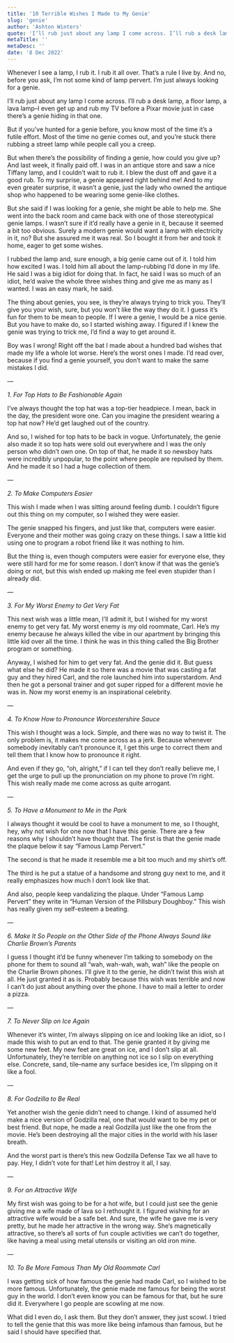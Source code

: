 ```yaml
---
title: '10 Terrible Wishes I Made to My Genie'
slug: 'genie'
author: 'Ashton Winters'
quote: 'I’ll rub just about any lamp I come across. I’ll rub a desk lamp, a floor lamp, a lava lamp–I even get up and rub my TV before a Pixar movie just in case there’s a genie hiding in that one.'
metaTitle: ''
metaDesc: ''
date: '8 Dec 2022'
---
```


Whenever I see a lamp, I rub it. I rub it all over. That’s a rule I live by. And no, before you ask, I’m not some kind of lamp pervert. I’m just always looking for a genie.

I’ll rub just about any lamp I come across. I’ll rub a desk lamp, a floor lamp, a lava lamp–I even get up and rub my TV before a Pixar movie just in case there’s a genie hiding in that one.

But if you’ve hunted for a genie before, you know most of the time it’s a futile effort. Most of the time no genie comes out, and you’re stuck there rubbing a street lamp while people call you a creep.

But when there’s the possibility of finding a genie, how could you give up? And last week, it finally paid off. I was in an antique store and saw a nice Tiffany lamp, and I couldn’t wait to rub it. I blew the dust off and gave it a good rub. To my surprise, a genie appeared right behind me! And to my even greater surprise, it wasn’t a genie, just the lady who owned the antique shop who happened to be wearing some genie-like clothes.

But she said if I was looking for a genie, she might be able to help me. She went into the back room and came back with one of those stereotypical genie lamps. I wasn’t sure if it’d really have a genie in it, because it seemed a bit too obvious. Surely a modern genie would want a lamp with electricity in it, no? But she assured me it was real. So I bought it from her and took it home, eager to get some wishes.

I rubbed the lamp and, sure enough, a big genie came out of it. I told him how excited I was. I told him all about the lamp-rubbing I’d done in my life. He said I was a big idiot for doing that. In fact, he said I was so much of an idiot, he’d waive the whole three wishes thing and give me as many as I wanted. I was an easy mark, he said.

The thing about genies, you see, is they’re always trying to trick you. They’ll give you your wish, sure, but you won’t like the way they do it. I guess it’s fun for them to be mean to people. If I were a genie, I would be a nice genie. But you have to make do, so I started wishing away. I figured if I knew the genie was trying to trick me, I’d find a way to get around it.

Boy was I wrong! Right off the bat I made about a hundred bad wishes that made my life a whole lot worse. Here’s the worst ones I made. I’d read over, because if you find a genie yourself, you don’t want to make the same mistakes I did.

—

*1.  For Top Hats to Be Fashionable Again*

I’ve always thought the top hat was a top-tier headpiece. I mean, back in the day, the president wore one. Can you imagine the president wearing a top hat now? He’d get laughed out of the country.

And so, I wished for top hats to be back in vogue. Unfortunately, the genie also made it so top hats were sold out everywhere and I was the only person who didn’t own one. On top of that, he made it so newsboy hats were incredibly unpopular, to the point where people are repulsed by them. And he made it so I had a huge collection of them.

—

*2. To Make Computers Easier*

This wish I made when I was sitting around feeling dumb. I couldn’t figure out this thing on my computer, so I wished they were easier.

The genie snapped his fingers, and just like that, computers were easier. Everyone and their mother was going crazy on these things. I saw a little kid using one to program a robot friend like it was nothing to him.

But the thing is, even though computers were easier for everyone else, they were still hard for me for some reason. I don’t know if that was the genie’s doing or not, but this wish ended up making me feel even stupider than I already did.

—

*3. For My Worst Enemy to Get Very Fat*

This next wish was a little mean, I’ll admit it, but I wished for my worst enemy to get very fat. My worst enemy is my old roommate, Carl. He’s my enemy because he always killed the vibe in our apartment by bringing this little kid over all the time. I think he was in this thing called the Big Brother program or something.

Anyway, I wished for him to get very fat. And the genie did it. But guess what else he did? He made it so there was a movie that was casting a fat guy and they hired Carl, and the role launched him into superstardom. And then he got a personal trainer and got super ripped for a different movie he was in. Now my worst enemy is an inspirational celebrity.

—

*4. To Know How to Pronounce Worcestershire Sauce*

This wish I thought was a lock. Simple, and there was no way to twist it. The only problem is, it makes me come across as a jerk. Because whenever somebody inevitably can’t pronounce it, I get this urge to correct them and tell them that I know how to pronounce it right.

And even if they go, “oh, alright,” if I can tell they don’t really believe me, I get the urge to pull up the pronunciation on my phone to prove I’m right. This wish really made me come across as quite arrogant.

—

*5. To Have a Monument to Me in the Park*

I always thought it would be cool to have a monument to me, so I thought, hey, why not wish for one now that I have this genie. There are a few reasons why I shouldn’t have thought that.
The first is that the genie made the plaque below it say “Famous Lamp Pervert.”

The second is that he made it resemble me a bit too much and my shirt’s off.

The third is he put a statue of a handsome and strong guy next to me, and it really emphasizes how much I don’t look like that.

And also, people keep vandalizing the plaque. Under “Famous Lamp Pervert” they write in “Human Version of the Pillsbury Doughboy.” This wish has really given my self-esteem a beating.

—

*6. Make It So People on the Other Side of the Phone Always Sound like Charlie Brown’s Parents*

I guess I thought it’d be funny whenever I’m talking to somebody on the phone for them to sound all “wah, wah-wah, wah, wah” like the people on the Charlie Brown phones. I’ll give it to the genie, he didn’t twist this wish at all. He just granted it as is. Probably because this wish was terrible and now I can’t do just about anything over the phone. I have to mail a letter to order a pizza.

—

*7. To Never Slip on Ice Again*

Whenever it’s winter, I’m always slipping on ice and looking like an idiot, so I made this wish to put an end to that. The genie granted it by giving me some new feet. My new feet are great on ice, and I don’t slip at all. Unfortunately, they’re terrible on anything not ice so I slip on everything else. Concrete, sand, tile–name any surface besides ice, I’m slipping on it like a fool.

—

*8. For Godzilla to Be Real*

Yet another wish the genie didn’t need to change. I kind of assumed he’d make a nice version of Godzilla real, one that would want to be my pet or best friend. But nope, he made a real Godzilla just like the one from the movie. He’s been destroying all the major cities in the world with his laser breath.

And the worst part is there’s this new Godzilla Defense Tax we all have to pay. Hey, I didn’t vote for that! Let him destroy it all, I say.

—

*9. For an Attractive Wife*

My first wish was going to be for a hot wife, but I could just see the genie giving me a wife made of lava so I rethought it. I figured wishing for an attractive wife would be a safe bet. And sure, the wife he gave me is very pretty, but he made her attractive in the wrong way. She’s magnetically attractive, so there’s all sorts of fun couple activities we can’t do together, like having a meal using metal utensils or visiting an old iron mine.

—

*10. To Be More Famous Than My Old Roommate Carl*

I was getting sick of how famous the genie had made Carl, so I wished to be more famous. Unfortunately, the genie made me famous for being the worst guy in the world. I don’t even know you can be famous for that, but he sure did it. Everywhere I go people are scowling at me now.

What did I even do, I ask them. But they don’t answer, they just scowl. I tried to tell the genie that this was more like being infamous than famous, but he said I should have specified that.